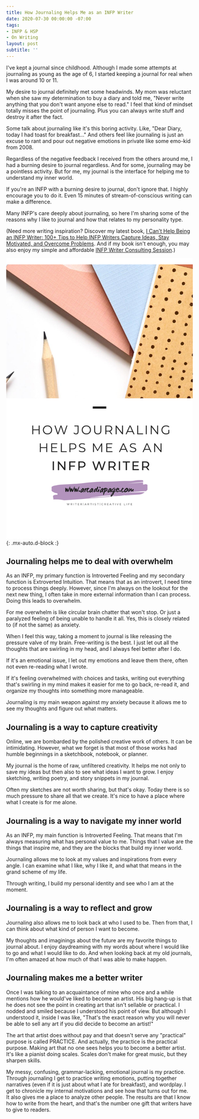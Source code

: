 ```yaml
---
title: How Journaling Helps Me as an INFP Writer
date: 2020-07-30 00:00:00 -07:00
tags:
- INFP & HSP
- On Writing
layout: post
subtitle: ''
---
```


I've kept a journal since childhood. Although I made some attempts at journaling as young as the age of 6, I started keeping a journal for real when I was around 10 or 11.

My desire to journal definitely met some headwinds. My mom was reluctant when she saw my determination to buy a diary and told me, "Never write anything that you don't want anyone else to read." I feel that kind of mindset totally misses the point of journaling. Plus you can always write stuff and destroy it after the fact.

Some talk about journaling like it's this boring activity. Like, "Dear Diary, today I had toast for breakfast..." And others feel like journaling is just an excuse to rant and pour out negative emotions in private like some emo-kid from 2008.

Regardless of the negative feedback I received from the others around me, I had a burning desire to journal regardless. And for some, journaling may be a pointless activity. But for me, my journal is the interface for helping me to understand my inner world.

If you're an INFP with a burning desire to journal, don't ignore that. I highly encourage you to do it. Even 15 minutes of stream-of-conscious writing can make a difference.

Many INFP's care deeply about journaling, so here I'm sharing some of the reasons why I like to journal and how that relates to my personality type.

(Need more writing inspiration? Discover my latest book, [I Can't Help Being an INFP Writer: 100+ Tips to Help INFP Writers Capture Ideas, Stay Motivated, and Overcome Problems](https://payhip.com/b/4tWM). And if my book isn't enough, you may also enjoy my simple and affordable [INFP Writer Consulting Session](https://payhip.com/b/cpVP0).)

![INFP Writer INFP Writers INFP Writing ](/uploads/journaling-helps-me-as-an-infp-writer.png "INFP Writer Journaling"){: .mx-auto.d-block :}

## Journaling helps me to deal with overwhelm

As an INFP, my primary function is Introverted Feeling and my secondary function is Extroverted Intuition. That means that as an introvert, I need time to process things deeply. However, since I'm always on the lookout for the next new thing, I often take in more external information than I can process. Doing this leads to overwhelm.

For me overwhelm is like circular brain chatter that won't stop. Or just a paralyzed feeling of being unable to handle it all. Yes, this is closely related to (if not the same) as anxiety.

When I feel this way, taking a moment to journal is like releasing the pressure valve of my brain. Free-writing is the best. I just let out all the thoughts that are swirling in my head, and I always feel better after I do.

If it's an emotional issue, I let out my emotions and leave them there, often not even re-reading what I wrote.

If it's feeling overwhelmed with choices and tasks, writing out everything that's swirling in my mind makes it easier for me to go back, re-read it, and organize my thoughts into something more manageable.

Journaling is my main weapon against my anxiety because it allows me to see my thoughts and figure out what matters.

## Journaling is a way to capture creativity

Online, we are bombarded by the polished creative work of others. It can be intimidating. However, what we forget is that most of those works had humble beginnings in a sketchbook, notebook, or planner.

My journal is the home of raw, unfiltered creativity. It helps me not only to save my ideas but then also to see what ideas I want to grow. I enjoy sketching, writing poetry, and story snippets in my journal.

Often my sketches are not worth sharing, but that's okay. Today there is so much pressure to share all that we create. It's nice to have a place where what I create is for me alone.

## Journaling is a way to navigate my inner world

As an INFP, my main function is Introverted Feeling. That means that I'm always measuring what has personal value to me. Things that I value are the things that inspire me, and they are the blocks that build my inner world.

Journaling allows me to look at my values and inspirations from every angle. I can examine what I like, why I like it, and what that means in the grand scheme of my life.

Through writing, I build my personal identity and see who I am at the moment.

## Journaling is a way to reflect and grow

Journaling also allows me to look back at who I used to be.  Then from that, I can think about what kind of person I want to become.

My thoughts and imaginings about the future are my favorite things to journal about. I enjoy daydreaming with my words about where I would like to go and what I would like to do. And when looking back at my old journals, I'm often amazed at how much of that I was able to make happen.

## Journaling makes me a better writer

Once I was talking to an acquaintance of mine who once and a while mentions how he would've liked to become an artist. His big hang-up is that he does not see the point in creating art that isn't sellable or practical. I nodded and smiled because I understood his point of view. But although I understood it, inside I was like, "That's the exact reason why you will never be able to sell any art if you did decide to become an artist!"

The art that artist does without pay and that doesn't serve any "practical" purpose is called PRACTICE. And actually, the practice is the practical purpose. Making art that no one sees helps you to become a better artist. It's like a pianist doing scales. Scales don't make for great music, but they sharpen skills.

My messy, confusing, grammar-lacking, emotional journal is my practice. Through journaling I get to practice writing emotions, putting together narratives (even if it is just about what I ate for breakfast), and wordplay. I get to chronicle my internal motivations and see how that turns out for me. It also gives me a place to analyze other people. The results are that I know how to write from the heart, and that's the number one gift that writers have to give to readers.